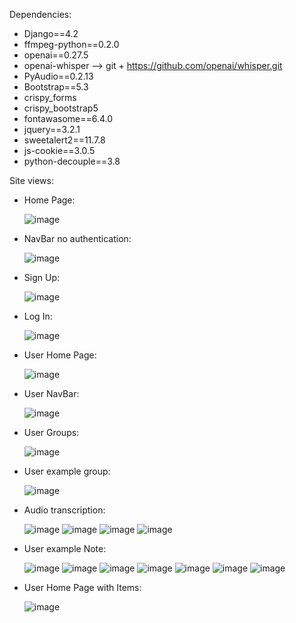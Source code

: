 Dependencies:

* Django==4.2
* ffmpeg-python==0.2.0
* openai==0.27.5
* openai-whisper --> git + https://github.com/openai/whisper.git
* PyAudio==0.2.13
* Bootstrap==5.3
* crispy_forms
* crispy_bootstrap5
* fontawasome==6.4.0
* jquery==3.2.1
* sweetalert2==11.7.8
* js-cookie==3.0.5
* python-decouple==3.8

Site views:

* Home Page:

  ![image](https://github.com/jcazolag/EasyNotes-V3/assets/57775160/7b160993-0b9a-4434-a662-779ddad78c92)

* NavBar no authentication:

  ![image](https://github.com/jcazolag/EasyNotes-V3/assets/57775160/f0f88221-787d-4bdd-8081-6b0db11cc194)

* Sign Up:

  ![image](https://github.com/jcazolag/EasyNotes-V3/assets/57775160/fd000509-02db-4420-8ee4-e1ea7c78f3e5)

* Log In:

  ![image](https://github.com/jcazolag/EasyNotes-V3/assets/57775160/dd9221da-7a84-4b85-aa5b-f98a19f583d1)

* User Home Page:

  ![image](https://github.com/jcazolag/EasyNotes-V3/assets/57775160/be06b51a-3467-49ee-b903-b8ec996d11dc)

* User NavBar:

  ![image](https://github.com/jcazolag/EasyNotes-V3/assets/57775160/c7e5db06-2687-4352-a114-9362bccf0f71)

* User Groups:

  ![image](https://github.com/jcazolag/EasyNotes-V3/assets/57775160/65c75fc9-3f07-4e8b-bf0a-e07ed227da0f)

* User example group:

  ![image](https://github.com/jcazolag/EasyNotes-V3/assets/57775160/eb2e98dc-8942-4e84-a9e2-f9337422baac)
  
* Audio transcription:

  ![image](https://github.com/jcazolag/EasyNotes-V3/assets/57775160/6bc94a5e-c246-45b2-9676-1abfc80075f0)
  ![image](https://github.com/jcazolag/EasyNotes-V3/assets/57775160/995bb1b7-5853-429b-9387-4cb15739afe8)
  ![image](https://github.com/jcazolag/EasyNotes-V3/assets/57775160/76fc4981-cf6d-4cd4-931a-9cc149328487)
  ![image](https://github.com/jcazolag/EasyNotes-V3/assets/57775160/bc564c1d-9a05-4b31-8cd8-f303e67e68f7)

* User example Note:

  ![image](https://github.com/jcazolag/EasyNotes-V3/assets/57775160/bc4e295d-871e-4366-9ebd-c093e3ca29d1)
  ![image](https://github.com/jcazolag/EasyNotes-V3/assets/57775160/b6c1fb43-8b9b-4786-9aba-d9fa6c232d40)
  ![image](https://github.com/jcazolag/EasyNotes-V3/assets/57775160/30e35b42-213b-48e1-88dc-d69c9d545abb)
  ![image](https://github.com/jcazolag/EasyNotes-V3/assets/57775160/52fa7daa-84c9-4c97-b161-1da006fc8513)
  ![image](https://github.com/jcazolag/EasyNotes-V3/assets/57775160/c26d9a60-c7c0-4796-bd3c-ccdc12a0d077)
  ![image](https://github.com/jcazolag/EasyNotes-V3/assets/57775160/e516d593-c648-4b4f-ab61-e308a3f4f839)
  ![image](https://github.com/jcazolag/EasyNotes-V3/assets/57775160/4d32f198-5e6a-4d36-8a90-93fd7523dea7)

* User Home Page with Items:

  ![image](https://github.com/jcazolag/EasyNotes-V3/assets/57775160/e86d371d-1676-4e8f-972b-68fdeaaa4b95)
